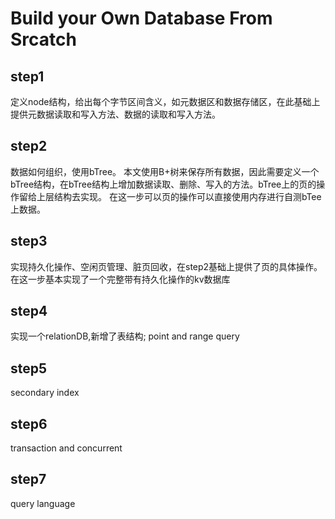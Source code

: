 # Build your Own Database From Srcatch

## step1
定义node结构，给出每个字节区间含义，如元数据区和数据存储区，在此基础上提供元数据读取和写入方法、数据的读取和写入方法。

## step2
数据如何组织，使用bTree。
本文使用B+树来保存所有数据，因此需要定义一个bTree结构，在bTree结构上增加数据读取、删除、写入的方法。bTree上的页的操作留给上层结构去实现。
在这一步可以页的操作可以直接使用内存进行自测bTee上数据。

## step3
实现持久化操作、空闲页管理、脏页回收，在step2基础上提供了页的具体操作。
在这一步基本实现了一个完整带有持久化操作的kv数据库

## step4
实现一个relationDB,新增了表结构; point and range query

## step5
secondary index

## step6
transaction and concurrent

## step7
query language